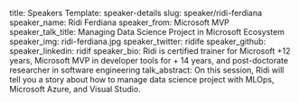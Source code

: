 title: Speakers
Template: speaker-details
slug: speaker/ridi-ferdiana
speaker_name: Ridi Ferdiana
speaker_from: Microsoft MVP 
speaker_talk_title: Managing Data Science Project in Microsoft Ecosystem
speaker_img: ridi-ferdiana.jpg
speaker_twitter: ridife
speaker_github: 
speaker_linkedin: ridif
speaker_bio: Ridi is certified trainer for Microsoft +12 years, Microsoft MVP in developer tools for + 14 years, and post-doctorate researcher in software engineering
talk_abstract: On this session, Ridi will tell you a story about how to manage data science project with MLOps, Microsoft Azure, and Visual Studio.